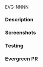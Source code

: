 EVG-NNNN

### Description 
<!-- Add description, context, thought process, etc -->

### Screenshots
 <!-- Add screenshots of visible changes -->

### Testing 
  <!-- Add a description of how you tested it -->

### Evergreen PR 
  <!-- Link to a corresponding evergreen PR if applicable -->
